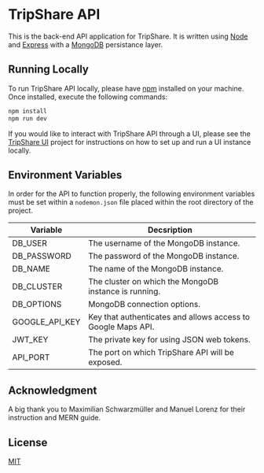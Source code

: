 # TripShare API
This is the back-end API application for TripShare. It is written using [Node](https://nodejs.org/en/) and [Express](https://expressjs.com/) with a [MongoDB](https://www.mongodb.com/) persistance layer.

## Running Locally
To run TripShare API locally, please have [npm](https://docs.npmjs.com/about-npm) installed on your machine. Once installed, execute the following commands:

```bash
npm install
npm run dev
```

If you would like to interact with TripShare API through a UI, please see the [TripShare UI](https://github.com/Mark-Donohue/tripshare-ui) project for instructions on how to set up and run a UI instance locally.

## Environment Variables
In order for the API to function properly, the following environment variables must be set within a `nodemon.json` file placed within the root directory of the project.

| Variable       | Decsription                                                  |
|----------------|--------------------------------------------------------------|
| DB_USER        | The username of the MongoDB instance.                        |
| DB_PASSWORD    | The password of the MongoDB instance.                        |
| DB_NAME        | The name of the MongoDB instance.                            |
| DB_CLUSTER     | The cluster on which the MongoDB instance is running.        |
| DB_OPTIONS     | MongoDB connection options.                                  |
| GOOGLE_API_KEY | Key that authenticates and allows access to Google Maps API. |
| JWT_KEY        | The private key for using JSON web tokens.                   |
| API_PORT       | The port on which TripShare API will be exposed.             |

## Acknowledgment
A big thank you to Maximilian Schwarzmüller and Manuel Lorenz for their instruction and MERN guide.

## License
[MIT](https://choosealicense.com/licenses/mit/)


